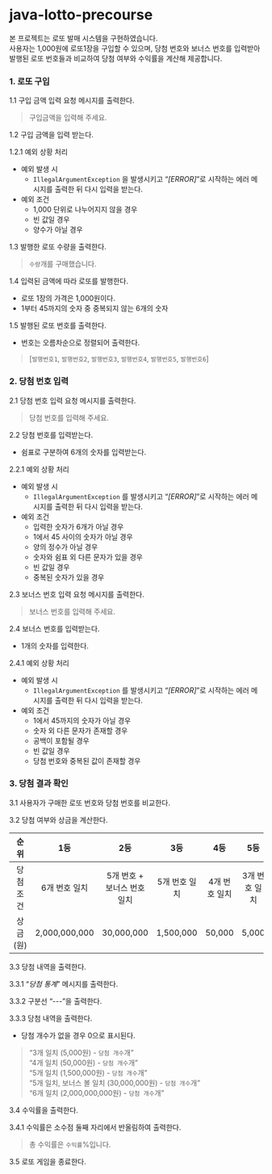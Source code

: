 # java-lotto-precourse

본 프로젝트는 로또 발매 시스템을 구현하였습니다.  
사용자는 1,000원에 로또1장을 구입할 수 있으며, 당첨 번호와 보너스 번호를 입력받아 발행된 로또 번호들과 비교하여 당첨 여부와 수익률을 계산해 제공합니다.

### 1. 로또 구입

1.1 구입 금액 입력 요청 메시지를 출력한다.
>구입금액을 입력해 주세요.

1.2 구입 금액을 입력 받는다.

1.2.1 예외 상황 처리
- 예외 발생 시
    - `IllegalArgumentException` 을 발생시키고 “*[ERROR]*”로 시작하는 에러 메시지를 출력한 뒤 다시 입력을 받는다.
- 예외 조건
    - 1,000 단위로 나누어지지 않을 경우
    - 빈 값일 경우
    - 양수가 아닐 경우

1.3 발행한 로또 수량을 출력한다. 
>`수량`개를 구매했습니다.

1.4 입력된 금액에 따라 로또를 발행한다.
- 로또 1장의 가격은 1,000원이다.
- 1부터 45까지의 숫자 중 중복되지 않는 6개의 숫자

1.5 발행된 로또 번호를 출력한다.
- 번호는 오름차순으로 정렬되어 출력한다.
>[`발행번호1`, `발행번호2`, `발행번호3`, `발행번호4`, `발행번호5`, `발행번호6`]

### 2. 당첨 번호 입력

2.1 당첨 번호 입력 요청 메시지를 출력한다.

>당첨 번호를 입력해 주세요.

2.2 당첨 번호를 입력받는다.

- 쉼표로 구분하여 6개의 숫자를 입력받는다.

2.2.1 예외 상황 처리

- 예외 발생 시
    - `IllegalArgumentException` 를 발생시키고 “*[ERROR]*”로 시작하는 에러 메시지를 출력한 뒤 다시 입력을 받는다.
- 예외 조건
    - 입력한 숫자가 6개가 아닐 경우
    - 1에서 45 사이의 숫자가 아닐 경우
    - 양의 정수가 아닐 경우
    - 숫자와 쉼표 외 다른 문자가 있을 경우
    - 빈 값일 경우
    - 중복된 숫자가 있을 경우

2.3 보너스 번호 입력 요청 메시지를 출력한다.

>보너스 번호를 입력해 주세요.

2.4 보너스 번호를 입력받는다.

- 1개의 숫자를 입력한다.

2.4.1 예외 상황 처리

- 예외 발생 시
    - `IllegalArgumentException` 를 발생시키고 “*[ERROR]*”로 시작하는 에러 메시지를 출력한 뒤 다시 입력을 받는다.
- 예외 조건
    - 1에서 45까지의 숫자가 아닐 경우
    - 숫자 외 다른 문자가 존재할 경우
    - 공백이 포함될 경우
    - 빈 값일 경우
    - 당첨 번호와 중복된 값이 존재할 경우

### 3. 당첨 결과 확인

3.1 사용자가 구매한 로또 번호와 당첨 번호를 비교한다.

3.2 당첨 여부와 상금을 계산한다.

|    순위    |      1등       |        2등         |    3등     |    4등    |    5등    |
|:--------:|:-------------:|:-----------------:|:---------:|:--------:|:--------:|
|  당첨 조건   |   6개 번호 일치    | 5개 번호 + 보너스 번호 일치 | 5개 번호 일치  | 4개 번호 일치 | 3개 번호 일치 |
|  상금 (원)  | 2,000,000,000 |    30,000,000     | 1,500,000 |  50,000  |  5,000   |

3.3 당첨 내역을 출력한다.

3.3.1 “*당첨 통계*” 메시지를 출력한다.

3.3.2 구분선 “*---*”을 출력한다.

3.3.3 당첨 내역을 출력한다.

- 당첨 개수가 없을 경우 0으로 표시된다.

>“3개 일치 (5,000원) - `당첨 개수`개”  
“4개 일치 (50,000원) - `당첨 개수`개”  
“5개 일치 (1,500,000원) - `당첨 개수`개”  
“5개 일치, 보너스 볼 일치 (30,000,000원) - `당첨 개수`개”  
“6개 일치 (2,000,000,000원) - `당첨 개수`개”

3.4 수익률을 출력한다.

3.4.1 수익률은 소수점 둘째 자리에서 반올림하여 출력한다.

>총 수익률은 `수익률`%입니다.

3.5 로또 게임을 종료한다.